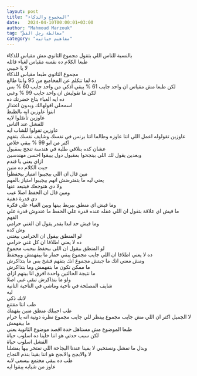 ```yaml
---
layout: post
title: "المجموع والذكاء"
date:   2024-04-10T00:00:01+03:00
author: "Mahmoud Marzouk"
tag: "مغالطة رجل القشّ"
category: "مفاهيم حياتيه"
---
```



بالنسبة للناس اللي بتقول مجموع الثانوي مش مقياس
للذكاء  
طبعا الكلام ده نفسه مقياس لغباء قائله  
لا يا حبيبي  
مجموع الثانوي طبعا مقياس للذكاء  
ده لما تتكلم عن المجاميع من 95 وانتا طالع  
لكن طبعا مش مقياس ان واحد جايب 61 % يبقي اذكي من واحد
جايب 60 % بس  
لكن ما تقوليش ان واحد جايب 99 % وغبي  
ده ايه الغباء بتاع حضرتك ده  
اسمحلي اقولهالك وبدون اعتذار  
انتوا عاوزين ايه بالظبط  
عاوزين تأصّلوا لايه  
للفشل عند الناس  
عاوزين تقولوا للشاب ايه  
عاوزين تقولوله اعمل اللي انتا عاوزه وطالما انتا برنس في
نفسك وشايف نفسك بتفهم اكتر من ابو 99 % يبقي خلاص  
عشان كده بنلاقي طلبة في هندسة تنجح بمقبول  
وبعدين يقول لك اللي بينجحوا بمقبول دول بيبقوا احسن
مهندسين  
ازاي يعني يا فندم  
جبت الكلام ده منين  
مين قال ان اللي بيجيبوا امتياز بيحفظوا  
يعني ليه ما بتفترضش انهم بيجيبوا امتياز بالفهم  
ولا دي هتوجعك فبتبعد عنها  
ومين قال ان الحفظ اصلا عيب  
دي قدرة ذهنية  
وما فيش اي منطق بيربط بينها وبين الغباء علي
فكرة  
ما فيش اي علاقة بتقول ان اللي عقله عنده قدرة علي الحفظ
ما عندوش قدرة علي الفهم  
وما فيش حد ابدا يقدر يقول ان الغني حرامي  
وش كده  
لو المنطق بيقول ان الحرامي بيغتني  
ده لا يعني اطلاقا ان كل غني حرامي  
لو المنطق بيقول ان اللي بيحفظ بيجيب مجموع  
ده لا يعني اطلاقا ان اللي جايب مجموع يبقي حمار ما بيفهمش
وبيحفظ  
ومش معني انك ما جبتش مجموع انك بتفهم فشخ بس ما
بتذاكرش  
ما ممكن تكون ما بتفهمش وما بتذاكرش  
ما نتيجة الحالتين واحدة افرق انا بينهم ازاي  
ولو ما بتذاكرش تبقي غبي اصلا  
شايف المصلحة في ناحية وماشي في الناحية التانية  
ليه  
لانك ذكي  
طب انتا مقتنع  
طب اجيبلك منطق منين يفهمك  
لا الجميل اكتر ان اللي مش جايب مجموع بينظر للي جايب
مجموع نظرة دونية انه يا حرام ما بيفهمش  
طبعا الموضوع مش مستاهل حدة اقصد موضوع الثانوية
يعني  
لكن سبب حدتي هو اننا خلينا ده اسلوب حياة  
الفشل اسلوب حياة  
وبدل ما نفشل ونستخبي لا بقينا عندنا البجاحة اللي نفتخر
بيها بفشلنا  
لا والابجح والابجح هو اننا بقينا بنذم النجاح  
طب ده يبقي مجتمع بيسعي لايه  
عاوز من شبابه يبقوا ايه
